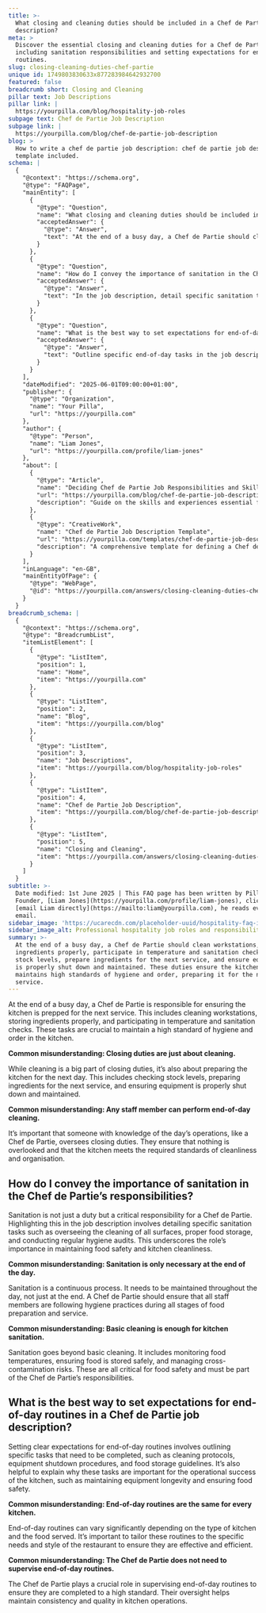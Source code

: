 ```yaml
---
title: >-
  What closing and cleaning duties should be included in a Chef de Partie job
  description?
meta: >
  Discover the essential closing and cleaning duties for a Chef de Partie,
  including sanitation responsibilities and setting expectations for end-of-day
  routines.
slug: closing-cleaning-duties-chef-partie
unique id: 1749803830633x877283984642932700
featured: false
breadcrumb short: Closing and Cleaning
pillar text: Job Descriptions
pillar link: |
  https://yourpilla.com/blog/hospitality-job-roles
subpage text: Chef de Partie Job Description
subpage link: |
  https://yourpilla.com/blog/chef-de-partie-job-description
blog: >
  How to write a chef de partie job description: chef de partie job description
  template included.
schema: |
  {
    "@context": "https://schema.org",
    "@type": "FAQPage",
    "mainEntity": [
      {
        "@type": "Question",
        "name": "What closing and cleaning duties should be included in a Chef de Partie job description?",
        "acceptedAnswer": {
          "@type": "Answer",
          "text": "At the end of a busy day, a Chef de Partie should clean workstations, store ingredients properly, participate in temperature and sanitation checks, check stock levels, prepare ingredients for the next service, and ensure equipment is properly shut down and maintained. These duties ensure the kitchen maintains high standards of hygiene and order, preparing it for the next service."
        }
      },
      {
        "@type": "Question",
        "name": "How do I convey the importance of sanitation in the Chef de Partie’s responsibilities?",
        "acceptedAnswer": {
          "@type": "Answer",
          "text": "In the job description, detail specific sanitation tasks such as overseeing the cleaning of all surfaces, proper food storage, and conducting regular hygiene audits. Emphasise that sanitation is a continuous process, critical throughout the day for maintaining food safety and kitchen cleanliness."
        }
      },
      {
        "@type": "Question",
        "name": "What is the best way to set expectations for end-of-day routines in a Chef de Partie job description?",
        "acceptedAnswer": {
          "@type": "Answer",
          "text": "Outline specific end-of-day tasks in the job description, such as cleaning protocols, equipment shutdown procedures, and food storage guidelines. Explain the importance of each task for the operational success and safety of the kitchen, and tailor these routines to meet the specific needs of the restaurant."
        }
      }
    ],
    "dateModified": "2025-06-01T09:00:00+01:00",
    "publisher": {
      "@type": "Organization",
      "name": "Your Pilla",
      "url": "https://yourpilla.com"
    },
    "author": {
      "@type": "Person",
      "name": "Liam Jones",
      "url": "https://yourpilla.com/profile/liam-jones"
    },
    "about": [
      {
        "@type": "Article",
        "name": "Deciding Chef de Partie Job Responsibilities and Skills",
        "url": "https://yourpilla.com/blog/chef-de-partie-job-description",
        "description": "Guide on the skills and experiences essential for a Chef de Partie, focusing on job responsibilities and hiring criteria."
      },
      {
        "@type": "CreativeWork",
        "name": "Chef de Partie Job Description Template",
        "url": "https://yourpilla.com/templates/chef-de-partie-job-description",
        "description": "A comprehensive template for defining a Chef de Partie's job responsibilities and expectations, designed for easy customization."
      }
    ],
    "inLanguage": "en-GB",
    "mainEntityOfPage": {
      "@type": "WebPage",
      "@id": "https://yourpilla.com/answers/closing-cleaning-duties-chef-partie"
    }
  }
breadcrumb_schema: |
  {
    "@context": "https://schema.org",
    "@type": "BreadcrumbList",
    "itemListElement": [
      {
        "@type": "ListItem",
        "position": 1,
        "name": "Home",
        "item": "https://yourpilla.com"
      },
      {
        "@type": "ListItem",
        "position": 2,
        "name": "Blog",
        "item": "https://yourpilla.com/blog"
      },
      {
        "@type": "ListItem",
        "position": 3,
        "name": "Job Descriptions",
        "item": "https://yourpilla.com/blog/hospitality-job-roles"
      },
      {
        "@type": "ListItem",
        "position": 4,
        "name": "Chef de Partie Job Description",
        "item": "https://yourpilla.com/blog/chef-de-partie-job-description"
      },
      {
        "@type": "ListItem",
        "position": 5,
        "name": "Closing and Cleaning",
        "item": "https://yourpilla.com/answers/closing-cleaning-duties-chef-partie"
      }
    ]
  }
subtitle: >-
  Date modified: 1st June 2025 | This FAQ page has been written by Pilla
  Founder, [Liam Jones](https://yourpilla.com/profile/liam-jones), click to
  [email Liam directly](https://mailto:liam@yourpilla.com), he reads every
  email.
sidebar_image: 'https://ucarecdn.com/placeholder-uuid/hospitality-faq-image.jpg'
sidebar_image_alt: Professional hospitality job roles and responsibilities
summary: >-
  At the end of a busy day, a Chef de Partie should clean workstations, store
  ingredients properly, participate in temperature and sanitation checks, check
  stock levels, prepare ingredients for the next service, and ensure equipment
  is properly shut down and maintained. These duties ensure the kitchen
  maintains high standards of hygiene and order, preparing it for the next
  service.
---
```

At the end of a busy day, a Chef de Partie is responsible for ensuring the kitchen is prepped for the next service. This includes cleaning workstations, storing ingredients properly, and participating in temperature and sanitation checks. These tasks are crucial to maintain a high standard of hygiene and order in the kitchen.

**Common misunderstanding: Closing duties are just about cleaning.**

While cleaning is a big part of closing duties, it’s also about preparing the kitchen for the next day. This includes checking stock levels, preparing ingredients for the next service, and ensuring equipment is properly shut down and maintained.

**Common misunderstanding: Any staff member can perform end-of-day cleaning.**

It’s important that someone with knowledge of the day’s operations, like a Chef de Partie, oversees closing duties. They ensure that nothing is overlooked and that the kitchen meets the required standards of cleanliness and organisation.

## How do I convey the importance of sanitation in the Chef de Partie’s responsibilities?

Sanitation is not just a duty but a critical responsibility for a Chef de Partie. Highlighting this in the job description involves detailing specific sanitation tasks such as overseeing the cleaning of all surfaces, proper food storage, and conducting regular hygiene audits. This underscores the role’s importance in maintaining food safety and kitchen cleanliness.

**Common misunderstanding: Sanitation is only necessary at the end of the day.**

Sanitation is a continuous process. It needs to be maintained throughout the day, not just at the end. A Chef de Partie should ensure that all staff members are following hygiene practices during all stages of food preparation and service.

**Common misunderstanding: Basic cleaning is enough for kitchen sanitation.**

Sanitation goes beyond basic cleaning. It includes monitoring food temperatures, ensuring food is stored safely, and managing cross-contamination risks. These are all critical for food safety and must be part of the Chef de Partie’s responsibilities.

## What is the best way to set expectations for end-of-day routines in a Chef de Partie job description?

Setting clear expectations for end-of-day routines involves outlining specific tasks that need to be completed, such as cleaning protocols, equipment shutdown procedures, and food storage guidelines. It’s also helpful to explain why these tasks are important for the operational success of the kitchen, such as maintaining equipment longevity and ensuring food safety.

**Common misunderstanding: End-of-day routines are the same for every kitchen.**

End-of-day routines can vary significantly depending on the type of kitchen and the food served. It’s important to tailor these routines to the specific needs and style of the restaurant to ensure they are effective and efficient.

**Common misunderstanding: The Chef de Partie does not need to supervise end-of-day routines.**

The Chef de Partie plays a crucial role in supervising end-of-day routines to ensure they are completed to a high standard. Their oversight helps maintain consistency and quality in kitchen operations.
